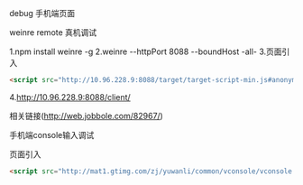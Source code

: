 debug 手机端页面


weinre remote 真机调试

1.npm install weinre -g
2.weinre --httpPort 8088 --boundHost -all-
3.页面引入
```html
<script src="http://10.96.228.9:8088/target/target-script-min.js#anonymous"></script>
```
4.http://10.96.228.9:8088/client/

相关链接(http://web.jobbole.com/82967/)


手机端console输入调试

页面引入
```html
<script src="http://mat1.gtimg.com/zj/yuwanli/common/vconsole/vconsole.min.js"></script>
```

